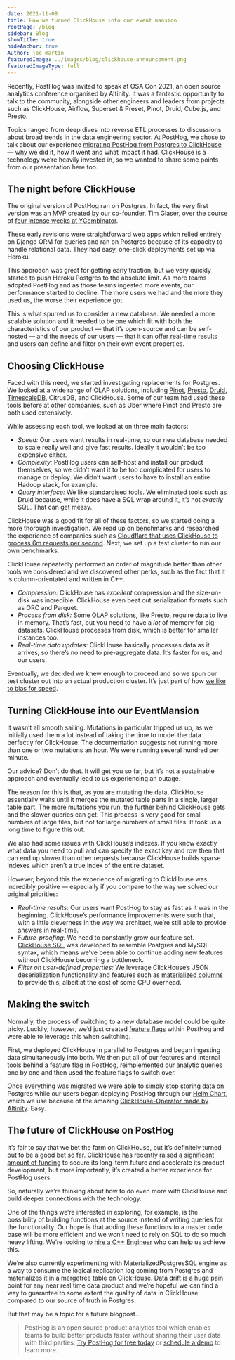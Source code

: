 ```yaml
---
date: 2021-11-08
title: How we turned ClickHouse into our event mansion
rootPage: /blog
sidebar: Blog
showTitle: true
hideAnchor: true
Author: joe-martin
featuredImage: ../images/blog/clickhouse-announcement.png
featuredImageType: full
---
```


Recently, PostHog was invited to speak at OSA Con 2021, an open source analytics conference organised by Altinity. It was a fantastic opportunity to talk to the community, alongside other engineers and leaders from projects such as ClickHouse, Airflow, Superset & Preset, Pinot, Druid, Cube.js, and Presto. 

Topics ranged from deep dives into reverse ETL processes to discussions about broad trends in the data engineering sector. At PostHog, we chose to talk about our experience [migrating PostHog from Postgres to ClickHouse](/blog/clickhouse-announcement) — why we did it, how it went and what impact it had. ClickHouse is a technology we’re heavily invested in, so we wanted to share some points from our presentation here too. 

## The night before ClickHouse

The original version of PostHog ran on Postgres. In fact, the _very_ first version was an MVP created by our co-founder, Tim Glaser, over the course of [four intense weeks at YCombinator](/blog/inflated-risk-seems-riskier). 

These early revisions were straightforward web apps which relied entirely on Django ORM for queries and ran on Postgres because of its capacity to handle relational data. They had easy, one-click deployments set up via Heroku. 

This approach was great for getting early traction, but we very quickly started to push Heroku Postgres to the absolute limit. As more teams adopted PostHog and as those teams ingested more events, our performance started to decline. The more users we had and the more they used us, the worse their experience got. 

This is what spurred us to consider a new database. We needed a more scalable solution and it needed to be one which fit with both the characteristics of our product — that it’s open-source and can be self-hosted — and the needs of our users — that it can offer real-time results and users can define and filter on their own event properties. 


## Choosing ClickHouse

Faced with this need, we started investigating replacements for Postgres. We looked at a wide range of OLAP solutions, including [Pinot](https://pinot.apache.org/), [Presto](https://prestodb.io/), [Druid](https://druid.apache.org/), [TimescaleDB](https://www.timescale.com/), CitrusDB, and ClickHouse. Some of our team had used these tools before at other companies, such as Uber where Pinot and Presto are both used extensively. 

While assessing each tool, we looked at on three main factors:

- *Speed:* Our users want results in real-time, so our new database needed to scale really well and give fast results. Ideally it wouldn’t be too expensive either.
- *Complexity:* PostHog users can self-host and install our product themselves, so we didn’t want it to be too complicated for users to manage or deploy. We didn’t want users to have to install an entire Hadoop stack, for example.
- *Query interface:* We like standardised tools. We eliminated tools such as Druid because, while it does have a SQL wrap around it, it’s not _exactly_ SQL. That can get messy. 

ClickHouse was a good fit for all of these factors, so we started doing a more thorough investigation. We read up on benchmarks and researched the experience of companies such as [Cloudflare that uses ClickHouse to process 6m requests per second](https://blog.cloudflare.com/http-analytics-for-6m-requests-per-second-using-clickhouse/). Next, we set up a test cluster to run our own benchmarks. 

ClickHouse repeatedly performed an order of magnitude better than other tools we considered and we discovered other perks, such as the fact that it is column-orientated and written in C++. 

- *Compression:* ClickHouse has _excellent_ compression and the size-on-disk was incredible. ClickHouse even beat out serialization formats such as ORC and Parquet. 
- *Process from disk:* Some OLAP solutions, like Presto, require data to live in memory. That’s fast, but you need to have a _lot_ of memory for big datasets. ClickHouse processes from disk, which is better for smaller instances too. 
- *Real-time data updates:* ClickHouse basically processes data as it arrives, so there’s no need to pre-aggregate data. It’s faster for us, and our users.

Eventually, we decided we knew enough to proceed and so we spun our test cluster out into an actual production cluster. It’s just part of how [we like to bias for speed](/careers). 

## Turning ClickHouse into our EventMansion

It wasn’t all smooth sailing. Mutations in particular tripped us up, as we initially used them a lot instead of taking the time to model the data perfectly for ClickHouse. The documentation suggests not running more than one or two mutations an hour. We were running several hundred per minute. 

Our advice? Don’t do that. It will get you so far, but it’s not a sustainable approach and eventually lead to us experiencing an outage. 

The reason for this is that, as you are mutating the data, ClickHouse essentially waits until it merges the mutated table parts in a single, larger table part. The more mutations you run, the further behind ClickHouse gets and the slower queries can get. This process is very good for small numbers of large files, but not for large numbers of small files. It took us a long time to figure this out. 

We also had some issues with ClickHouse’s indexes. If you know exactly what data you need to pull and can specify the exact key and row then that can end up slower than other requests because ClickHouse builds sparse indexes which aren’t a true index of the entire dataset. 

However, beyond this the experience of migrating to ClickHouse was incredibly positive — especially if you compare to the way we solved our original priorities:

- *Real-time results*: Our users want PostHog to stay as fast as it was in the beginning. ClickHouse’s performance improvements were such that, with a little cleverness in the way we architect, we’re still able to provide answers in real-time.
- *Future-proofing:* We need to constantly grow our feature set. [ClickHouse SQL](https://clickhouse.com/docs/en/sql-reference/) was developed to resemble Postgres and MySQL syntax, which means we’ve been able to continue adding new features without ClickHouse becoming a bottleneck.
- *Filter on user-defined properties:* We leverage ClickHouse’s JSON deserialization functionality and features such as [materialized columns](/blog/clickhouse-materialized-columns) to provide this, albeit at the cost of some CPU overhead.

## Making the switch

Normally, the process of switching to a new database model could be quite tricky. Luckily, however, we’d just created [feature flags](/docs/user-guides/feature-flags) within PostHog and were able to leverage this when switching. 

First, we deployed ClickHouse in parallel to Postgres and began ingesting data simultaneously into both. We then put all of our features and internal tools behind a feature flag in PostHog, reimplemented our analytic queries one by one and then used the feature flags to switch over. 

Once everything was migrated we were able to simply stop storing data on Postgres while our users began deploying PostHog through our [Helm Chart](https://github.com/PostHog/charts-clickhouse), which we use because of the amazing [ClickHouse-Operator made by Altinity](https://altinity.com/kubernetes-operator/). Easy. 

## The future of ClickHouse on PostHog

It’s fair to say that we bet the farm on ClickHouse, but it’s definitely turned out to be a good bet so far. ClickHouse has recently [raised a significant amount of funding](https://clickhouse.com/blog/en/2021/clickhouse-raises-250m-series-b/) to secure its long-term future and accelerate its product development, but more importantly, it’s created a better experience for PostHog users. 

So, naturally we’re thinking about how to do even more with ClickHouse and build deeper connections with the technology. 

One of the things we’re interested in exploring, for example, is the possibility of building functions at the source instead of writing queries for the functionality. Our hope is that adding these functions to a master code base will be more efficient and we won’t need to rely on SQL to do so much heavy lifting. We’re looking to [hire a C++ Engineer](https://posthog.com/careers) who can help us achieve this. 

We’re also currently experimenting with MaterializedPostgresSQL engine as a way to consume the logical replication log coming from Postgres and materializes it in a mergetree table on ClickHouse. Data drift is a huge pain point for any near real time data product and we’re hopeful we can find a way to guarantee to some extent the quality of data in ClickHouse compared to our source of truth in Postgres. 

But that may be a topic for a future blogpost...

> PostHog is an open source product analytics tool which enables teams to build better products faster without sharing their user data with third parties. [Try PostHog for free today](https://posthog.com/signup) or [schedule a demo](https://posthog.com/book-a-demo) to learn more.
